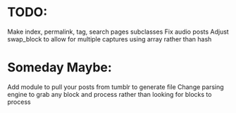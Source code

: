 TODO:
===
  Make index, permalink, tag, search pages subclasses
  Fix audio posts
  Adjust swap_block to allow for multiple captures using array rather than hash
  
Someday Maybe:
===
  Add module to pull your posts from tumblr to generate file
  Change parsing engine to grab any block and process rather than looking for blocks to process